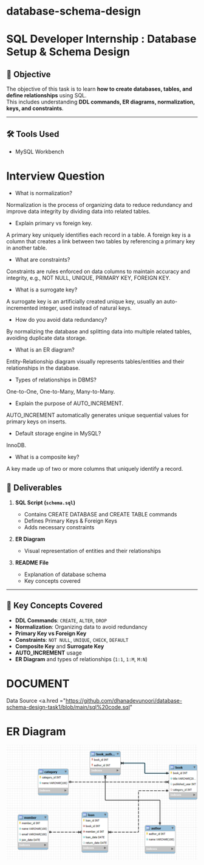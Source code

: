 # database-schema-design
# SQL Developer Internship : Database Setup & Schema Design

## 📌 Objective
The objective of this task is to learn **how to create databases, tables, and define relationships** using SQL.  
This includes understanding **DDL commands, ER diagrams, normalization, keys, and constraints**.

---

## 🛠 Tools Used
- MySQL Workbench

# Interview Question 

- What is normalization?
  
Normalization is the process of organizing data to reduce redundancy and improve data integrity by dividing data into related tables.

- Explain primary vs foreign key.
  
A primary key uniquely identifies each record in a table. A foreign key is a column that creates a link between two tables by referencing a primary key in another table.

- What are constraints?
  
Constraints are rules enforced on data columns to maintain accuracy and integrity, e.g., NOT NULL, UNIQUE, PRIMARY KEY, FOREIGN KEY.

- What is a surrogate key?
  
A surrogate key is an artificially created unique key, usually an auto-incremented integer, used instead of natural keys.

- How do you avoid data redundancy?
  
By normalizing the database and splitting data into multiple related tables, avoiding duplicate data storage.

- What is an ER diagram?

Entity-Relationship diagram visually represents tables/entities and their relationships in the database.

- Types of relationships in DBMS?
  
One-to-One, One-to-Many, Many-to-Many.

- Explain the purpose of AUTO_INCREMENT.
  
AUTO_INCREMENT automatically generates unique sequential values for primary keys on inserts.

- Default storage engine in MySQL?
  
InnoDB.

- What is a composite key?
  
A key made up of two or more columns that uniquely identify a record.
## 📂 Deliverables
1. **SQL Script (`schema.sql`)**
   - Contains CREATE DATABASE and CREATE TABLE commands
   - Defines Primary Keys & Foreign Keys
   - Adds necessary constraints  

2. **ER Diagram**
   - Visual representation of entities and their relationships  

3. **README File**
   - Explanation of database schema
   - Key concepts covered  

---

## 📑 Key Concepts Covered
- **DDL Commands**: `CREATE`, `ALTER`, `DROP`  
- **Normalization**: Organizing data to avoid redundancy  
- **Primary Key vs Foreign Key**  
- **Constraints**: `NOT NULL`, `UNIQUE`, `CHECK`, `DEFAULT`  
- **Composite Key** and **Surrogate Key**  
- **AUTO_INCREMENT** usage  
- **ER Diagram** and types of relationships (`1:1`, `1:M`, `M:N`)  

# DOCUMENT
Data Source <a.hred ="https://github.com/dhanadevunoori/database-schema-design-task1/blob/main/sql%20code.sql"

# ER Diagram
![App Screenshot](https://github.com/pavan4557/database-schema-design-task1/blob/main/Screenshot%202025-09-22%20190711.png)


